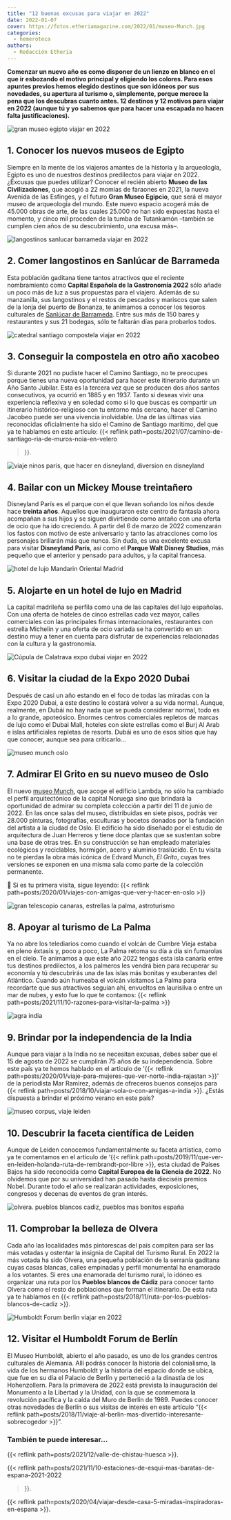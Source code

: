 ```yaml
---
title: "12 buenas excusas para viajar en 2022"
date: 2022-01-07
cover: https://fotos.etheriamagazine.com/2022/01/museo-Munch.jpg
categories: 
  - hemeroteca
authors: 
  - Redacción Etheria
---
```


**Comenzar un nuevo año es como disponer de un lienzo en blanco en el que ir esbozando 
el motivo principal y eligiendo los colores. Para esos apuntes previos hemos elegido 
destinos que son idóneos por sus novedades, su apertura al turismo o, simplemente, 
porque merece la pena que los descubras cuanto antes. 12 destinos y 12 motivos para 
viajar en 2022 (aunque tú y yo sabemos que para hacer una escapada no hacen falta 
justificaciones).** 

![gran museo egipto viajar en 2022](https://fotos.etheriamagazine.com/2022/01/Grand-Egyptian-Museum.jpg "© Gran Museo Egipcio")

## 1\. Conocer los nuevos museos de Egipto

Siempre en la mente de los viajeros amantes de la historia y la arqueología, Egipto es 
uno de nuestros destinos predilectos para viajar en 2022. ¿Excusas que puedes utilizar? 
Conocer el recién abierto **Museo de las Civilizaciones**, que acogió a 22 momias de 
faraones en 2021, la nueva Avenida de las Esfinges, y el futuro **Gran Museo Egipcio**, 
que será el mayor museo de arqueología del mundo. Este nuevo espacio acogerá más de 
45.000 obras de arte, de las cuales 25.000 no han sido expuestas hasta el momento, y 
cinco mil proceden de la tumba de Tutankamón –también se cumplen cien años de su 
descubrimiento, una excusa más–. 

![langostinos sanlucar barrameda viajar en 2022](https://fotos.etheriamagazine.com/2022/01/langostino-sanlucar-cadiz.jpg "Langostinos de Sanlúcar de Barrameda. © Turismo Andaluz")

## 2\. Comer langostinos en Sanlúcar de Barrameda

Esta población gaditana tiene tantos atractivos que el reciente nombramiento como 
**Capital Española de la Gastronomía 2022** sólo añade un poco más de luz a sus 
propuestas para el viajero. Además de su manzanilla, sus langostinos y el restos de 
pescados y mariscos que salen de la lonja del puerto de Bonanza, te animamos a conocer 
los tesoros culturales de [Sanlúcar de Barrameda](https://www.sanlucarturismo.com/). 
Entre sus más de 150 bares y restaurantes y sus 21 bodegas, sólo te faltarán días para 
probarlos todos. 

![catedral santiago compostela viajar en 2022](https://fotos.etheriamagazine.com/2021/07/catedral-santiago-compostela.jpg "Catedral de Santiago de Compostela, punto final de la Ruta Jacobea marítima. © Pepa G.")

## 3\. Conseguir la compostela en otro año xacobeo

Si durante 2021 no pudiste hacer el Camino Santiago, no te preocupes porque tienes una 
nueva oportunidad para hacer este itinerario durante un Año Santo Jubilar. Esta es la 
tercera vez que se producen dos años santos consecutivos, ya ocurrió en 1885 y en 1937. 
Tanto si deseas vivir una experiencia reflexiva y en soledad como si lo que buscas es 
compartir un itinerario histórico-religioso con tu entorno más cercano, hacer el Camino 
Jacobeo puede ser una vivencia inolvidable. Una de las últimas vías reconocidas 
oficialmente ha sido el Camino de Santiago marítimo, del que ya te hablamos en este 
artículo: {{< reflink path=posts/2021/07/camino-de-santiago-ria-de-muros-noia-en-velero 
>}}. 

![viaje ninos paris, que hacer en disneyland, diversion en disneyland](https://fotos.etheriamagazine.com/2018/10/Disneyland-viaje-familia-7.jpg "Disneyland Paris.")

## 4\. Bailar con un Mickey Mouse treintañero

Disneyland París es el parque con el que llevan soñando los niños desde hace **treinta 
años**. Aquellos que inauguraron este centro de fantasía ahora acompañan a sus hijos y 
se siguen divirtiendo como antaño con una oferta de ocio que ha ido creciendo. A partir 
del 6 de marzo de 2022 comenzarán los fastos con motivo de este aniversario y tanto las 
atracciones como los personajes brillarán más que nunca. Sin duda, es una excelente 
excusa para visitar **Disneyland París**, así como el **Parque Walt Disney Studios**, 
más pequeño que el anterior y pensado para adultos, y la capital francesa. 

![hotel de lujo Mandarin Oriental Madrid](https://fotos.etheriamagazine.com/2021/07/Mandarin-Oriental-RitzPalm-Court.jpg "Zona del restaurante Palm Court en el © Ritz Mandarin Oriental.")

## 5\. Alojarte en un hotel de lujo en Madrid

La capital madrileña se perfila como una de las capitales del lujo españolas. Con una 
oferta de hoteles de cinco estrellas cada vez mayor, calles comerciales con las 
principales firmas internacionales, restaurantes con estrella Michelin y una oferta de 
ocio variada se ha convertido en un destino muy a tener en cuenta para disfrutar de 
experiencias relacionadas con la cultura y la gastronomía. 

![Cúpula de Calatrava expo dubai viajar en 2022](https://fotos.etheriamagazine.com/2021/12/Expo-Dubai-pabellon-Emiratos.jpg "Cúpula de Calatrava y artesanía tradicional en el pabellón de EAU. © SG")

## 6\. Visitar la ciudad de la Expo 2020 Dubai

Después de casi un año estando en el foco de todas las miradas con la Expo 2020 Dubai, a 
este destino le costará volver a su vida normal. Aunque, realmente, en Dubái no hay nada 
que se pueda considerar normal, todo es a lo grande, apoteósico. Enormes centros 
comerciales repletos de marcas de lujo como el Dubai Mall, hoteles con siete estrellas 
como el Burj Al Arab e islas artificiales repletas de resorts. Dubái es uno de esos 
sitios que hay que conocer, aunque sea para 
criticarlo...[](https://etheriamagazine.com/wp-admin/edit.php?post_type=post) 

![museo munch oslo](https://fotos.etheriamagazine.com/2022/01/museo-Munch.jpg "Museo Munch de Oslo. © Einar Aslaksen")

## 7\. Admirar El Grito en su nuevo museo de Oslo

El nuevo [museo 
Munch](https://www.visitnorway.es/que-hacer-en-noruega/arte-cultura/museo-munch/), que 
acoge el edificio Lambda, no sólo ha cambiado el perfil arquitectónico de la capital 
Noruega sino que brindará la oportunidad de admirar su completa colección a partir del 
11 de junio de 2022. En las once salas del museo, distribuidas en siete pisos, podrás 
ver 28.000 pinturas, fotografías, esculturas y bocetos donados por la fundación del 
artista a la ciudad de Oslo. El edificio ha sido diseñado por el estudio de arquitectura 
de Juan Herreros y tiene doce plantas que se sustentan sobre una base de otras tres. En 
su construcción se han empleado materiales ecológicos y reciclables, hormigón, acero y 
aluminio traslúcido. En tu visita no te pierdas la obra más icónica de Edvard Munch, _El 
Grito_, cuyas tres versiones se exponen en una misma sala como parte de la colección 
permanente. 

📌 Si es tu primera visita, sigue leyendo: {{< reflink 
path=posts/2020/01/viajes-con-amigas-que-ver-y-hacer-en-oslo >}} 

![gran telescopio canaras, estrellas la palma, astroturismo](https://fotos.etheriamagazine.com/2019/03/viajar-sola-la-palma-mirador-telescopio-canarias.jpg "Gran Telescopio Canarias. © Toño González")

## 8\. Apoyar al turismo de La Palma

Ya no abre los telediarios como cuando el volcán de Cumbre Vieja estaba en pleno éxtasis 
y, poco a poco, La Palma retoma su día a día sin fumarolas en el cielo. Te animamos a 
que este año 2022 tengas esta isla canaria entre tus destinos predilectos, a los 
palmeros les vendrá bien para recuperar su economía y tú descubrirás una de las islas 
más bonitas y exuberantes del Atlántico. Cuando aún humeaba el volcán visitamos La Palma 
para recordarte que sus atractivos seguían ahí, envueltos en laurisilva o entre un mar 
de nubes, y esto fue lo que te contamos: {{< reflink 
path=posts/2021/11/10-razones-para-visitar-la-palma >}} 

![agra india](https://fotos.etheriamagazine.com/2020/01/viaje-mujeres-india-Agra-2.jpg "Taj Mahal, en India. © Juan Carlos Muñpz")

## 9\. Brindar por la independencia de la India

Aunque para viajar a la India no se necesitan excusas, debes saber que el 15 de agosto 
de 2022 se cumplirán 75 años de su independencia. Sobre este país ya te hemos hablado en 
el artículo de '{{< reflink 
path=posts/2020/01/viaje-para-mujeres-que-ver-norte-india-rajastan >}}' de la periodista 
Mar Ramírez, además de ofreceros buenos consejos para {{< reflink 
path=posts/2018/10/viajar-sola-o-con-amigas-a-india >}}. ¿Estás dispuesta a brindar el 
próximo verano en este país? 

![museo corpus, viaje leiden](https://fotos.etheriamagazine.com/2019/11/viaje-leiden-museo-corpus.jpg "Museo Corpus, en Leiden. © P.Grifol")

## 10\. Descubrir la faceta científica de Leiden

Aunque de Leiden conocemos fundamentalmente su faceta artística, como ya te comentamos 
en el artículo de ‘{{< reflink 
path=posts/2019/11/que-ver-en-leiden-holanda-ruta-de-rembrandt-por-libre >}}, esta 
ciudad de Países Bajos ha sido reconocida como **Capital Europea de la Ciencia de 
2022**. No olvidemos que por su universidad han pasado hasta dieciséis premios Nobel. 
Durante todo el año se realizarán actividades, exposiciones, congresos y decenas de 
eventos de gran interés. 

![olvera. pueblos blancos cadiz, pueblos mas bonitos españa](https://fotos.etheriamagazine.com/2018/10/Olvera-pueblos-blancos.jpg "Bajada del castillo de Olvera, Cádiz. © Etheria Magazine")

## 11\. Comprobar la belleza de Olvera

Cada año las localidades más pintorescas del país compiten para ser las más votadas y 
ostentar la insignia de Capital del Turismo Rural. En 2022 la más votada ha sido Olvera, 
una pequeña población de la serranía gaditana cuyas casas blancas, calles empinadas y 
perfil monumental ha enamorado a los votantes. Si eres una enamorada del turismo rural, 
lo idóneo es organizar una ruta por los **Pueblos blancos de Cádiz** para conocer tanto 
Olvera como el resto de poblaciones que forman el itinerario. De esta ruta ya te 
hablamos en {{< reflink path=posts/2018/11/ruta-por-los-pueblos-blancos-de-cadiz >}}. 

![Humboldt Forum berlin viajar en 2022](https://fotos.etheriamagazine.com/2021/09/Berlin-Humboldt-Forum.jpg "Humboldt Forum.© Visit Berlin/Chris Martin Scholl")

## 12\. Visitar el Humboldt Forum de Berlín

El Museo Humboldt, abierto el año pasado, es uno de los grandes centros culturales de 
Alemania. Allí podrás conocer la historia del colonialismo, la vida de los hermanos 
Humboldt y la historia del espacio donde se ubica, que fue en su día el Palacio de 
Berlín y perteneció a la dinastía de los Hohenzollern. Para la primavera de 2022 está 
prevista la inauguración del Monumento a la Libertad y la Unidad, con la que se 
conmemora la revolución pacífica y la caída del Muro de Berlín de 1989. Puedes conocer 
otras novedades de Berlín o sus visitas de interés en este artículo “{{< reflink 
path=posts/2018/11/viaje-al-berlin-mas-divertido-interesante-sobrecogedor >}}”. 

### También te puede interesar...

{{< reflink path=posts/2021/12/valle-de-chistau-huesca >}}. 

{{< reflink path=posts/2021/11/10-estaciones-de-esqui-mas-baratas-de-espana-2021-2022 
>}}. 

{{< reflink path=posts/2020/04/viajar-desde-casa-5-miradas-inspiradoras-en-espana >}}.

